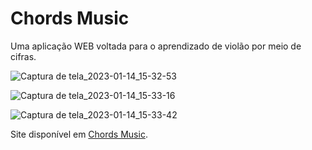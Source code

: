 # Chords Music

Uma aplicação WEB voltada para o aprendizado de violão por meio de cifras.


![Captura de tela_2023-01-14_15-32-53](https://user-images.githubusercontent.com/79861755/212490641-a5854d95-7a98-41bb-b5d5-e1c4cdc1620b.png)

![Captura de tela_2023-01-14_15-33-16](https://user-images.githubusercontent.com/79861755/212490642-6f3dd18e-f3c8-4e17-8ecd-e7fff70ceffc.png)

![Captura de tela_2023-01-14_15-33-42](https://user-images.githubusercontent.com/79861755/212490645-58fc38de-726f-44f7-ac50-a8d85c31b58b.png)

Site disponível em [Chords Music](https://chordsmusic.000webhostapp.com/View/index.php).
